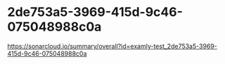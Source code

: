 # 2de753a5-3969-415d-9c46-075048988c0a
https://sonarcloud.io/summary/overall?id=examly-test_2de753a5-3969-415d-9c46-075048988c0a
